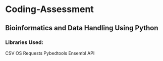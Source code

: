 # Coding-Assessment

## Bioinformatics and Data Handling Using Python

### Libraries Used:
CSV
OS
Requests
Pybedtools
Ensembl API


